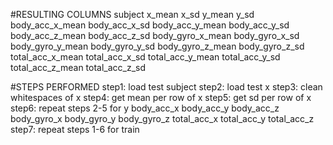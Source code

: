 #RESULTING COLUMNS
subject
x_mean
x_sd
y_mean
y_sd
body_acc_x_mean
body_acc_x_sd
body_acc_y_mean
body_acc_y_sd
body_acc_z_mean
body_acc_z_sd
body_gyro_x_mean
body_gyro_x_sd
body_gyro_y_mean
body_gyro_y_sd
body_gyro_z_mean
body_gyro_z_sd
total_acc_x_mean
total_acc_x_sd
total_acc_y_mean
total_acc_y_sd
total_acc_z_mean
total_acc_z_sd

#STEPS PERFORMED
step1: load test
subject
step2: load test
x
step3: clean whitespaces of
x
step4: get mean per row of
x
step5: get sd per row of
x
step6: repeat steps 2-5 for
y
body_acc_x
body_acc_y
body_acc_z
body_gyro_x
body_gyro_y
body_gyro_z
total_acc_x
total_acc_y
total_acc_z
step7: repeat steps 1-6 for train

